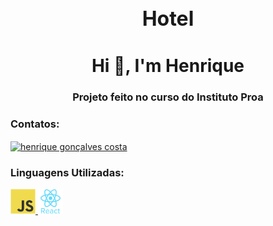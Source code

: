 <h2 align="center" style="font-weight: bold;font-size:2rem;">Hotel</h2>
<h1 align="center">Hi 👋, I'm Henrique</h1>
<h3 align="center">Projeto feito no curso do Instituto Proa</h3>

<h3 align="left">Contatos:</h3>
<p align="left">
<a href="https://linkedin.com/in/henrique gonçalves costa" target="blank"><img align="center" src="https://raw.githubusercontent.com/rahuldkjain/github-profile-readme-generator/master/src/images/icons/Social/linked-in-alt.svg" alt="henrique gonçalves costa" height="30" width="40" /></a>
</p>

<h3 align="left">Linguagens Utilizadas:</h3>
<p align="left"> <a href="https://developer.mozilla.org/en-US/docs/Web/JavaScript" target="_blank" rel="noreferrer"> <img src="https://raw.githubusercontent.com/devicons/devicon/master/icons/javascript/javascript-original.svg" alt="javascript" width="40" height="40"/> </a> <a href="https://reactjs.org/" target="_blank" rel="noreferrer"> <img src="https://raw.githubusercontent.com/devicons/devicon/master/icons/react/react-original-wordmark.svg" alt="react" width="40" height="40"/> </a> </p>
